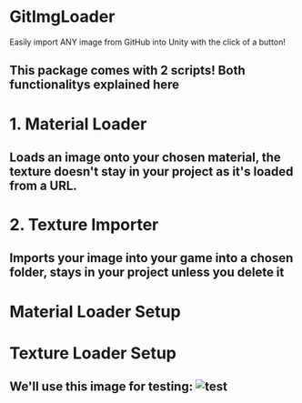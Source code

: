 # GitImgLoader
Easily import ANY image from GitHub into Unity with the click of a button!
## This package comes with 2 scripts! Both functionalitys explained here

# 1. Material Loader
## Loads an image onto your chosen material, the texture doesn't stay in your project as it's loaded from a URL.

# 2. Texture Importer
## Imports your image into your game into a chosen folder, stays in your project unless you delete it

# Material Loader Setup

# Texture Loader Setup
## We'll use this image for testing: ![test](https://github.com/user-attachments/assets/b2a967cc-421b-416a-bdd4-44282fb28bdb)
